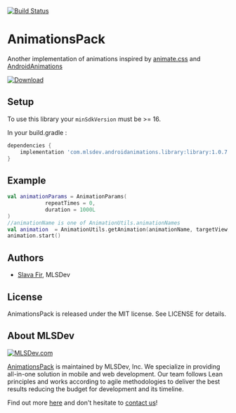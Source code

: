 [![Build Status](https://travis-ci.org/MLSDev/AnimationsPack.svg?branch=master)](https://travis-ci.org/MLSDev/AnimationsPack)

# AnimationsPack

Another implementation of animations inspired by [animate.css](https://github.com/daneden/animate.css) and [AndroidAnimations](https://github.com/daimajia/AndroidViewAnimations)

[ ![Download](https://api.bintray.com/packages/slavafir/AnimationsPack/AnimationsPack/images/download.svg) ](https://bintray.com/slavafir/AnimationsPack/AnimationsPack/_latestVersion)

## Setup
To use this library your `minSdkVersion` must be >= 16.

In your build.gradle :
```gradle
dependencies {
    implementation 'com.mlsdev.androidanimations.library:library:1.0.7'
}
```

## Example
```kotlin
val animationParams = AnimationParams(
            repeatTimes = 0,
            duration = 1000L
)
//animationName is one of AnimationUtils.animationNames
val animation  = AnimationUtils.getAnimation(animationName, targetView, animationParams)
animation.start()
```

## Authors
* [Slava Fir][github-fir], MLSDev 

## License
AnimationsPack is released under the MIT license. See LICENSE for details.

## About MLSDev

[<img src="https://raw.githubusercontent.com/MLSDev/development-standards/master/mlsdev-logo.png" alt="MLSDev.com">][mlsdev]

[AnimationsPack](https://github.com/MLSDev/AnimationsPack) is maintained by MLSDev, Inc. We specialize in providing all-in-one solution in mobile and web development. Our team follows Lean principles and works according to agile methodologies to deliver the best results reducing the budget for development and its timeline. 

Find out more [here][mlsdev] and don't hesitate to [contact us][contact]!

[mlsdev]: https://mlsdev.com
[contact]: https://mlsdev.com/contact-us
[github-fir]: https://github.com/SlavaFir
